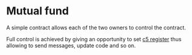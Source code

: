 # Mutual fund

A simple contract allows each of the two owners to control the contract.

Full control is achieved by giving an opportunity to set [c5 register](https://github.com/ton-blockchain/ton/blob/master/crypto/block/block.tlb#L373) thus allowing to send messages, update code and so on.

